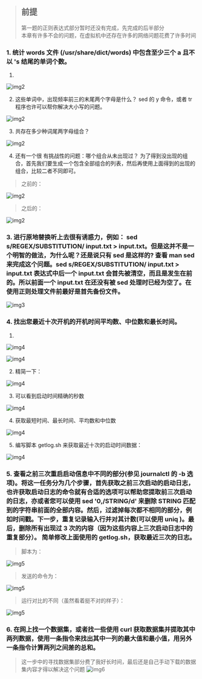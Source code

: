> ## 前提  
> 
> 第一题的正则表达式部分暂时还没有完成，先完成的后半部分  
> 本章有许多不会的问题，在虚拟机中还存在许多的网络问题花费了许多时间

### 1. 统计 words 文件 (/usr/share/dict/words) 中包含至少三个 a 且不以 's 结尾的单词个数。

1. 
    
![img2](./img/img2(1).png)

2. 这些单词中，出现频率前三的末尾两个字母是什么？ sed 的 y 命令，或者 tr 程序也许可以帮你解决大小写的问题。

![img2](./img/img2(2).png)

3. 共存在多少种词尾两字母组合？

![img2](./img/img2(3).png)

4. 还有一个很 有挑战性的问题：哪个组合从未出现过？ 为了得到没出现的组合，首先我们要生成一个包含全部组合的列表，然后再使用上面得到的出现的组合，比较二者不同即可。

> 之前的：  

![img2](./img/img2(4).png)

> 之后的：

![img2](./img/img2(5).png)

### 3. 进行原地替换听上去很有诱惑力，例如： sed s/REGEX/SUBSTITUTION/ input.txt > input.txt。但是这并不是一个明智的做法，为什么呢？还是说只有 sed 是这样的? 查看 man sed 来完成这个问题。sed s/REGEX/SUBSTITUTION/ input.txt > input.txt 表达式中后一个 input.txt 会首先被清空，而且是发生在前的。所以前面一个 input.txt 在还没有被 sed 处理时已经为空了。在使用正则处理文件前最好是首先备份文件。

![img3](./img/img3.png)

### 4. 找出您最近十次开机的开机时间平均数、中位数和最长时间。

1. 
![img4](./img/img4(1).png)


![img4](./img/img4(2).png)

2. 精简一下：

![img4](./img/img4(3).png)

3. 可以看到启动时间精确的秒数

![img4](./img/img4(4).png)

4. 获取最短时间、最长时间、平均数和中位数

![img4](./img/img4(5).png)

5. 编写脚本 getlog.sh 来获取最近十次的启动时间数据：

![img4](./img/img4(6).png)

### 5. 查看之前三次重启启动信息中不同的部分(参见 journalctl 的 -b 选项)。将这一任务分为几个步骤，首先获取之前三次启动的启动日志，也许获取启动日志的命令就有合适的选项可以帮助您提取前三次启动的日志，亦或者您可以使用 sed '0,/STRING/d' 来删除 STRING 匹配到的字符串前面的全部内容。然后，过滤掉每次都不相同的部分，例如时间戳。下一步，重复记录输入行并对其计数(可以使用 uniq )。最后，删除所有出现过 3 次的内容（因为这些内容上三次启动日志中的重复部分）。 简单修改上面使用的 getlog.sh，获取最近三次的日志。
> 脚本为：  

![img5](./img/img5(1).png)

> 发送的命令为：  

![img5](./img/img5(2).png)

> 运行对比的不同（虽然看着挺不对的样子）：  

![img5](./img/img5(3).png)

### 6. 在网上找一个数据集，或者找一些使用 curl 获取数据集并提取其中两列数据，使用一条指令来找出其中一列的最大值和最小值，用另外一条指令计算两列之间差的总和。  

> 这一步中的寻找数据集部分费了我好长时间，最后还是自己手动下载的数据集内容才得以解决这个问题
![img6](./img/img6.png)

